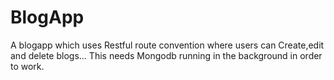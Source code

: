 # BlogApp
A blogapp which uses Restful route convention where users can Create,edit and delete blogs...
This needs Mongodb running in the background in order to work.
